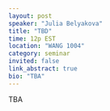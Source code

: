 ```yaml
---
layout: post
speaker: "Julia Belyakova"
title: "TBD"
time: 12p EST
location: "WANG 1004"
category: seminar
invited: false
link_abstract: true
bio: "TBA"
---
```

TBA
